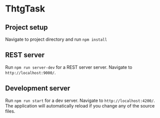 # ThtgTask

## Project setup

Navigate to project directory and run `npm install`

## REST server

Run `npm run server-dev` for a REST server server. Navigate to `http://localhost:9000/`.

## Development server

Run `npm run start` for a dev server. Navigate to `http://localhost:4200/`. The application will automatically reload if you change any of the source files.


